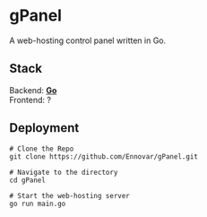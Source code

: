 # gPanel

A web-hosting control panel written in Go.

## Stack

Backend: __[Go](https://golang.org/)__  
Frontend: ?

## Deployment

```shell
# Clone the Repo
git clone https://github.com/Ennovar/gPanel.git

# Navigate to the directory
cd gPanel

# Start the web-hosting server
go run main.go
```
